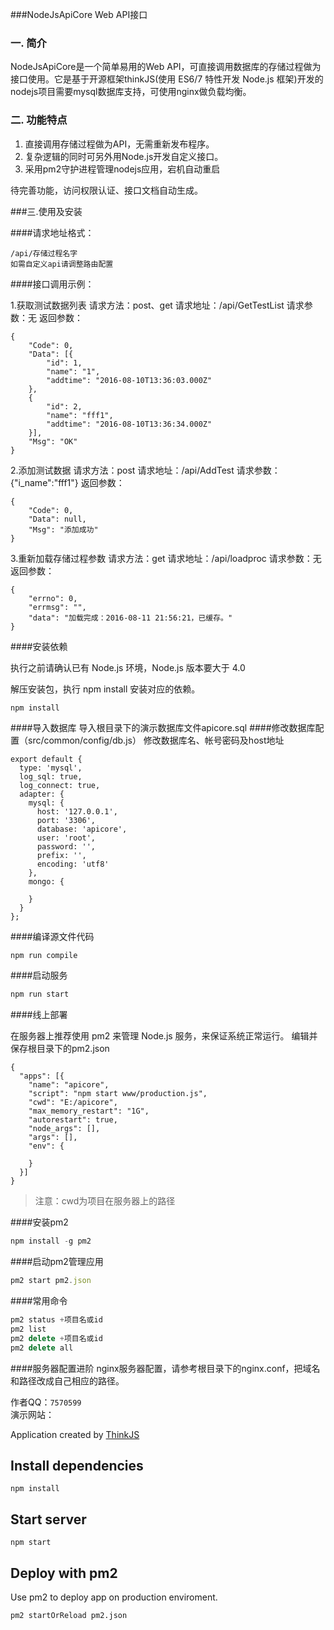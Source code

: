 ﻿###NodeJsApiCore Web API接口

### 一. 简介
NodeJsApiCore是一个简单易用的Web API，可直接调用数据库的存储过程做为接口使用。它是基于开源框架thinkJS(使用 ES6/7 特性开发 Node.js 框架)开发的nodejs项目需要mysql数据库支持，可使用nginx做负载均衡。

### 二. 功能特点

1. 直接调用存储过程做为API，无需重新发布程序。
2. 复杂逻辑的同时可另外用Node.js开发自定义接口。
3. 采用pm2守护进程管理nodejs应用，宕机自动重启

待完善功能，访问权限认证、接口文档自动生成。

###三.使用及安装


####请求地址格式：
```
/api/存储过程名字
如需自定义api请调整路由配置
```

####接口调用示例：

1.获取测试数据列表
请求方法：post、get
请求地址：/api/GetTestList
请求参数：无
返回参数：
```
{
	"Code": 0,
	"Data": [{
		"id": 1,
		"name": "1",
		"addtime": "2016-08-10T13:36:03.000Z"
	},
	{
		"id": 2,
		"name": "fff1",
		"addtime": "2016-08-10T13:36:34.000Z"
	}],
	"Msg": "OK"
}
```
2.添加测试数据
请求方法：post
请求地址：/api/AddTest
请求参数：{"i_name":"fff1"}
返回参数：
```
{
	"Code": 0,
	"Data": null,
	"Msg": "添加成功"
}
```
3.重新加载存储过程参数
请求方法：get
请求地址：/api/loadproc
请求参数：无
返回参数：
```
{
	"errno": 0,
	"errmsg": "",
	"data": "加载完成：2016-08-11 21:56:21，已缓存。"
}
```

####安装依赖

执行之前请确认已有 Node.js 环境，Node.js 版本要大于 4.0

解压安装包，执行 npm install 安装对应的依赖。
```
npm install

```
####导入数据库
导入根目录下的演示数据库文件apicore.sql
####修改数据库配置（src/common/config/db.js）
修改数据库名、帐号密码及host地址
```
export default {
  type: 'mysql',
  log_sql: true,
  log_connect: true,
  adapter: {
    mysql: {
      host: '127.0.0.1',
      port: '3306',
      database: 'apicore',
      user: 'root',
      password: '',
      prefix: '',
      encoding: 'utf8'
    },
    mongo: {

    }
  }
};
```
####编译源文件代码
```javascript
npm run compile
```
####启动服务
```javascript
npm run start
```

####线上部署

在服务器上推荐使用 pm2 来管理 Node.js 服务，来保证系统正常运行。
编辑并保存根目录下的pm2.json
```
{
  "apps": [{
    "name": "apicore",
    "script": "npm start www/production.js",
    "cwd": "E:/apicore",
    "max_memory_restart": "1G",
    "autorestart": true,
    "node_args": [],
    "args": [],
    "env": {

    }
  }]
}
```
>注意：cwd为项目在服务器上的路径

####安装pm2
```javascript
npm install -g pm2
```

####启动pm2管理应用
```javascript
pm2 start pm2.json
```
####常用命令
```javascript
pm2 status +项目名或id
pm2 list
pm2 delete +项目名或id
pm2 delete all
```
####服务器配置进阶
nginx服务器配置，请参考根目录下的nginx.conf，把域名和路径改成自己相应的路径。

作者QQ：`7570599`    
演示网站：


Application created by [ThinkJS](http://www.thinkjs.org)

## Install dependencies

```
npm install
```

## Start server

```
npm start
```

## Deploy with pm2

Use pm2 to deploy app on production enviroment.

```
pm2 startOrReload pm2.json